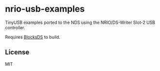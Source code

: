 # nrio-usb-examples

TinyUSB examples ported to the NDS using the NRIO/DS-Writer Slot-2 USB controller.

Requires [BlocksDS](https://blocksds.github.io/docs/) to build.

## License

MIT
